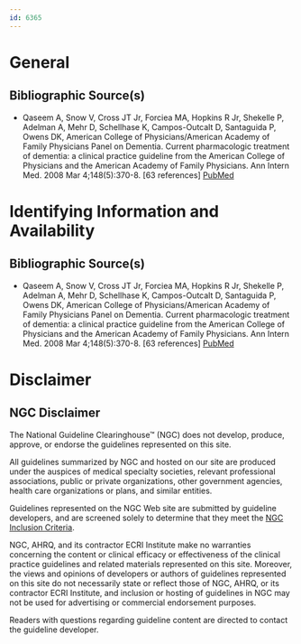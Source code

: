 ```yaml
---
id: 6365
---
```


# General

## Bibliographic Source(s)

- Qaseem A, Snow V, Cross JT Jr, Forciea MA, Hopkins R Jr, Shekelle P, Adelman A, Mehr D, Schellhase K, Campos-Outcalt D, Santaguida P, Owens DK, American College of Physicians/American Academy of Family Physicians Panel on Dementia. Current pharmacologic treatment of dementia: a clinical practice guideline from the American College of Physicians and the American Academy of Family Physicians. Ann Intern Med. 2008 Mar 4;148(5):370-8. [63 references] [ PubMed ](http://www.ncbi.nlm.nih.gov/entrez/query.fcgi?cmd=Retrieve&db=pubmed&dopt=Abstract&list_uids=18316755)

# Identifying Information and Availability

## Bibliographic Source(s)

- Qaseem A, Snow V, Cross JT Jr, Forciea MA, Hopkins R Jr, Shekelle P, Adelman A, Mehr D, Schellhase K, Campos-Outcalt D, Santaguida P, Owens DK, American College of Physicians/American Academy of Family Physicians Panel on Dementia. Current pharmacologic treatment of dementia: a clinical practice guideline from the American College of Physicians and the American Academy of Family Physicians. Ann Intern Med. 2008 Mar 4;148(5):370-8. [63 references] [ PubMed ](http://www.ncbi.nlm.nih.gov/entrez/query.fcgi?cmd=Retrieve&db=pubmed&dopt=Abstract&list_uids=18316755)

# Disclaimer

## NGC Disclaimer

The National Guideline Clearinghouse™ (NGC) does not develop, produce, approve, or endorse the guidelines represented on this site.

All guidelines summarized by NGC and hosted on our site are produced under the auspices of medical specialty societies, relevant professional associations, public or private organizations, other government agencies, health care organizations or plans, and similar entities.

Guidelines represented on the NGC Web site are submitted by guideline developers, and are screened solely to determine that they meet the [NGC Inclusion Criteria](/help-and-about/summaries/inclusion-criteria).

NGC, AHRQ, and its contractor ECRI Institute make no warranties concerning the content or clinical efficacy or effectiveness of the clinical practice guidelines and related materials represented on this site. Moreover, the views and opinions of developers or authors of guidelines represented on this site do not necessarily state or reflect those of NGC, AHRQ, or its contractor ECRI Institute, and inclusion or hosting of guidelines in NGC may not be used for advertising or commercial endorsement purposes.

Readers with questions regarding guideline content are directed to contact the guideline developer.

